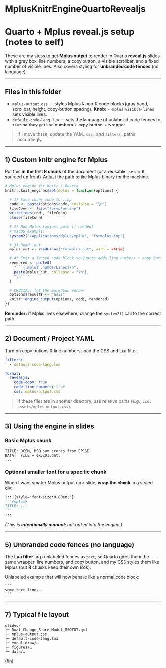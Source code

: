 # MplusKnitrEngineQuartoRevealjs

# Quarto + Mplus reveal.js setup (notes to self)

These are my steps to get **Mplus output** to render in Quarto **reveal.js** slides with a gray box, 
line numbers, a copy button, a visible scrollbar, and a fixed number of visible lines. Also covers styling 
for **unbranded code fences** (no language).

---

## Files in this folder

- `mplus-output.css` — styles Mplus & non‑R code blocks (gray band, scrollbar, height, copy‑button spacing). **Knob:** `--mplus-visible-lines` sets visible lines.  
- `default-code-lang.lua` — sets the language of unlabeled code fences to `text` so they get line numbers + copy button + wrapper.

> If I move these, update the YAML `css:` and `filters:` paths accordingly.

---

## 1) Custom **knitr** engine for Mplus

Put this **in the first R chunk** of the document (or a reusable `_setup.R` sourced up front). Adjust the path to the Mplus binary for the machine.

```r
# Mplus engine for knitr / Quarto
knitr::knit_engines$set(mplus = function(options) {

  # 1) Save chunk code to .inp
  code <- paste(options$code, collapse = "\n")
  fileConn <- file("formplus.inp")
  writeLines(code, fileConn)
  close(fileConn)

  # 2) Run Mplus (adjust path if needed)
  # macOS example:
  system2("/Applications/Mplus/mplus", "formplus.inp")

  # 3) Read .out
  mplus_out <- readLines("formplus.out", warn = FALSE)

  # 4) Emit a fenced code block so Quarto adds line numbers + copy button
  rendered <- paste0(
    "```{.mplus .numberLines}\n",
    paste(mplus_out, collapse = "\n"),
    "\n```"
  )

  # CRUCIAL: let the markdown render
  options$results <- "asis"
  knitr::engine_output(options, code, rendered)
})
```

**Reminder:** If Mplus lives elsewhere, change the `system2()` call to the correct path.

---

## 2) Document / Project YAML

Turn on copy buttons & line numbers, load the CSS and Lua filter.

```yaml
filters:
  - default-code-lang.lua

format:
  revealjs:
    code-copy: true
    code-line-numbers: true
    css: mplus-output.css
```

> If these files are in another directory, use relative paths (e.g., `css: assets/mplus-output.css`).

---

## 3) Using the engine in slides

### Basic Mplus chunk
```{mplus}
TITLE: DCSM, MSQ sum scores from EPESE
DATA:  FILE = ex0201.dat;
...
```

### Optional smaller font for a specific chunk
When I want smaller Mplus output on a slide, **wrap the chunk** in a styled div:

````markdown
::: {style="font-size:0.80em;"}
```{mplus}
TITLE: ...
```
:::
````

*(This is **intentionally manual**; not baked into the engine.)*

---


## 5) Unbranded code fences (no language)

The **Lua filter** tags unlabeled fences as `text`, so Quarto gives them the same wrapper, line numbers, and copy button, and my CSS styles them like Mplus (but **R** chunks keep their own look).

Unlabeled example that will now behave like a normal code block:

````
```
some text lines…
```
````

---

## 7) Typical file layout

```
slides/
├─ Dual_Change_Score_Model_MSQTOT.qmd
├─ mplus-output.css
├─ default-code-lang.lua
├─ excalidraw/…
├─ figures/…
└─ data/…
```

(fin)

